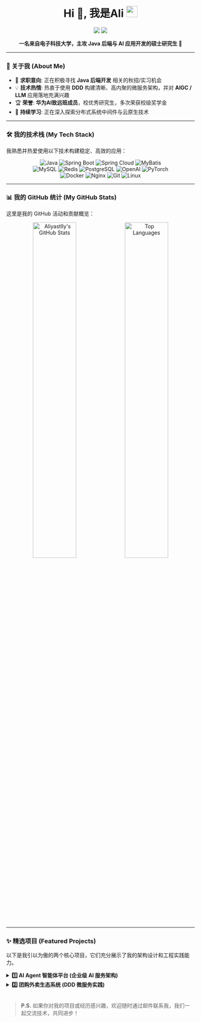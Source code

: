 <!-- 顶部欢迎语和个人简介 -->
<h1 align="center">
  Hi 👋, 我是Ali
  <img src="https://media.giphy.com/media/hvRJCLFzcasrR4ia7z/giphy.gif" width="30px"/>
</h1>
<p align="center">
  <a href="https://github.com/Aliyastlly"><img src="https://img.shields.io/badge/GitHub-Aliyastlly-blue?style=flat-square&logo=github"></a>
  <a href="mailto:1793192224@qq.com"><img src="https://img.shields.io/badge/Email-1793192224@qq.com-red?style=flat-square&logo=gmail"></a>
</p>

<p align="center">
  <b>一名来自电子科技大学，主攻 Java 后端与 AI 应用开发的硕士研究生 🚀</b>
</p>

---

### 🤔 关于我 (About Me)

-   🎯 **求职意向**: 正在积极寻找 **Java 后端开发** 相关的秋招/实习机会
-   💡 **技术热情**: 热衷于使用 **DDD** 构建清晰、高内聚的微服务架构，并对 **AIGC / LLM** 应用落地充满兴趣
-   🏆 **荣誉**: **华为AI致远班成员**，校优秀研究生，多次荣获校级奖学金
-   🌱 **持续学习**: 正在深入探索分布式系统中间件与云原生技术

---

### 🛠️ 我的技术栈 (My Tech Stack)

我熟悉并热爱使用以下技术构建稳定、高效的应用：

<p align="center">
  <!-- 后端主力 -->
  <img src="https://img.shields.io/badge/Java-ED8B00?style=for-the-badge&logo=openjdk&logoColor=white" alt="Java"/>
  <img src="https://img.shields.io/badge/Spring_Boot-6DB33F?style=for-the-badge&logo=spring-boot&logoColor=white" alt="Spring Boot"/>
  <img src="https://img.shields.io/badge/Spring_Cloud-6DB33F?style=for-the-badge&logo=spring&logoColor=white" alt="Spring Cloud"/>
  <img src="https://img.shields.io/badge/MyBatis-000000?style=for-the-badge&logo=mybatis&logoColor=white" alt="MyBatis"/>
  <br/>
  <!-- 数据库与缓存 -->
  <img src="https://img.shields.io/badge/MySQL-4479A1?style=for-the-badge&logo=mysql&logoColor=white" alt="MySQL"/>
  <img src="https://img.shields.io/badge/Redis-DC382D?style=for-the-badge&logo=redis&logoColor=white" alt="Redis"/>
  <img src="https://img.shields.io/badge/PostgreSQL-4169E1?style=for-the-badge&logo=postgresql&logoColor=white" alt="PostgreSQL"/>
  <!-- AI 技术 -->
  <img src="https://img.shields.io/badge/OpenAI-412991?style=for-the-badge&logo=openai&logoColor=white" alt="OpenAI"/>
  <img src="https://img.shields.io/badge/PyTorch-EE4C2C?style=for-the-badge&logo=pytorch&logoColor=white" alt="PyTorch"/>
  <br/>
  <!-- 中间件与工具 -->
  <img src="https://img.shields.io/badge/Docker-2496ED?style=for-the-badge&logo=docker&logoColor=white" alt="Docker"/>
  <img src="https://img.shields.io/badge/Nginx-009639?style=for-the-badge&logo=nginx&logoColor=white" alt="Nginx"/>
  <img src="https://img.shields.io/badge/Git-F05032?style=for-the-badge&logo=git&logoColor=white" alt="Git"/>
  <img src="https://img.shields.io/badge/Linux-FCC624?style=for-the-badge&logo=linux&logoColor=black" alt="Linux"/>
</p>

---

### 📊 我的 GitHub 统计 (My GitHub Stats)

这里是我的 GitHub 活动和贡献概览：

<p align="center">
  <img width="48%" src="https://github-readme-stats.vercel.app/api?username=Aliyastlly&show_icons=true&theme=vue-dark&role=owner,contributor" alt="Aliyastlly's GitHub Stats"/>
  <img width="48%" src="https://github-readme-stats.vercel.app/api/top-langs/?username=Aliyastlly&layout=compact&theme=vue-dark&langs_count=8" alt="Top Languages"/>
</p>

---

### ✨ 精选项目 (Featured Projects)

以下是我引以为傲的两个核心项目，它们充分展示了我的架构设计和工程实践能力。

<details>
<summary><b>1️⃣ AI Agent 智能体平台 (企业级 AI 服务架构)</b></summary>
<br>
这是一个基于 <b>DDD 架构</b> 和 <b>微服务</b> 思想打造的企业级 AI 智能体平台。它深度集成了 <b>OpenAI GPT</b> 模型和 <b>PostgreSQL (pgvector)</b> 向量数据库，实现了从智能知识检索到自动化内容分发与执行的全链路服务。
<ul>
  <li><b>核心技术</b>: Java, Spring Boot, DDD, Spring Cloud, PostgreSQL (pgvector), Redis, Docker, Nginx, OpenAI API, SSE</li>
  <li><b>亮点</b>:
    <ul>
      <li>✨ 实现了基于 <b>RAG</b> 的企业知识库智能问答与内容生成。</li>
      <li>🔧 遵循 <b>MCP 协议</b> 实现 AI 模型与外部工具的标准化集成与解耦。</li>
      <li>🚀 通过 <b>Docker Compose</b> 和 <b>Nginx</b> 实现一键化、可扩展的部署。</li>
      <li>🤖 集成微信 API 和 CSDN API，构建了日处理 100+ 的自动化工作流。</li>
    </ul>
  </li>
</ul>
  <!-- 提示：如果项目开源，请取消下面的注释并替换链接 -->
  <!-- <a href="https://github.com/Aliyastlly/your-ai-agent-repo"><b>查看项目源码 →</b></a> -->
</details>

<details>
<summary><b>2️⃣ 团购外卖生态系统 (DDD 微服务实践)</b></summary>
<br>
这是一个从零到一，由单体逐步演进为 <b>DDD 微服务架构</b> 的完整团购外卖系统。项目完整覆盖了商品、订单、拼团、支付等电商核心业务场景，是检验后端综合能力的绝佳实践。
<ul>
  <li><b>核心技术</b>: Java, Spring Boot, DDD, MySQL, Redis, WebSocket, Redisson, Alipay SDK</li>
  <li><b>亮点</b>:
    <ul>
      <li>🏦 深度集成<b>支付宝</b>，实现了完整的支付、回调、退款流程。</li>
      <li>🔒 综合运用 <b>Redis 分布式锁</b> 与 <b>MySQL 乐观锁</b> 解决了高并发下的超卖问题。</li>
      <li>🚀 采用 <b>Redis + Caffeine</b> 两级缓存和索引优化，大幅提升系统 QPS。</li>
      <li>📐 熟练运用<b>工厂、责任链、状态</b>等设计模式，提升了代码的可维护性和扩展性。</li>
    </ul>
  </li>
</ul>
  <!-- 提示：如果项目开源，请取消下面的注释并替换链接 -->
  <!-- <a href="https://github.com/Aliyastlly/your-e-commerce-repo"><b>查看项目源码 →</b></a> -->
</details>

<br>

> **P.S.** 如果你对我的项目或经历感兴趣，欢迎随时通过邮件联系我，我们一起交流技术，共同进步！
